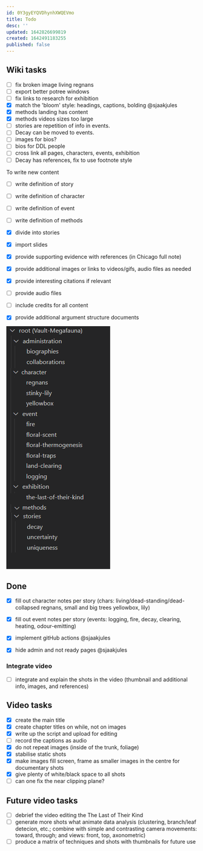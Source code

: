 ```yaml
---
id: 0Y3gyEYQVDhynhXWQEVmo
title: Todo
desc: ''
updated: 1642826699819
created: 1642491183255
published: false
---
```

## Wiki tasks

- [ ] fix broken image living regnans
- [ ] export better potree windows
- [ ] fix links to research for exhibition
- [x] match the 'bloom' style: headings, captions, bolding @sjaakjules
- [x] methods landing has content
- [x] methods videos sizes too large
- [ ] stories are repetition of info in events.
- [ ] Decay can be moved to events.
- [ ] images for bios?
- [ ] bios for DDL people
- [ ] cross link all pages, characters, events, exhibition
- [ ] Decay has references, fix to use footnote style

To write new content

- [ ] write definition of story
- [ ] write definition of character
- [ ] write definition of event
- [ ] write definition of methods


- [x] divide into stories
- [x] import slides
- [x] provide supporting evidence with references (in Chicago full note) 
- [x] provide additional images or links to videos/gifs, audio files as needed
- [x] provide interesting citations if relevant
- [ ] provide audio files
- [ ] include credits for all content
- [x] provide additional argument structure documents




![](assets/images/2022-01-21-14-11-31.png)

## Done

- [x] fill out character notes per story (chars: living/dead-standing/dead-collapsed regnans, small and big trees yellowbox, lily)
- [x] fill out event notes per story (events: logging, fire, decay, clearing, heating, odour-emitting)

- [x] implement gitHub actions @sjaakjules
- [x] hide admin and not ready pages @sjaakjules
 
### Integrate video

- [ ] integrate and explain the shots in the video (thumbnail and additional info, images, and references)

## Video tasks

- [x] create the main title
- [x] create chapter titles on while, not on images
- [x] write up the script and upload for editing
- [ ] record the captions as audio
- [x] do not repeat images (inside of the trunk, foliage)
- [x] stabilise static shots
- [x] make images fill screen, frame as smaller images in the centre for documentary shots
- [x] give plenty of white/black space to all shots
- [ ] can one fix the near clipping plane?

## Future video tasks

- [ ] debrief the video editing the The Last of Their Kind
- [ ] generate more shots what animate data analysis (clustering, branch/leaf detecion, etc.; combine with simple and contrasting camera movements: toward, through; and views: front, top, axonometric)
- [ ] produce a matrix of techniques and shots with thumbnails for future use
